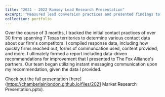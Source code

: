 ```yaml
---
title: "2021 - 2022 Ramsey Lead Research Presentation"
excerpt: "Measured lead conversion practices and presented findings to partners<br/> # <img src='/images/Ramsey Market Research.png'>"
collection: portfolio
---
```


Over the course of 3 months, I tracked the initial contact practices of over 30 firms spanning 7 Texas territories to determine various contact data about our firm's competitors. I compiled response data, including how quickly firms reached out, forms of communcation used, content provided, and more. I ultimately formed a report including data-driven recommendations for improvement that I presented to The Fox Alliance's partners. Our team began utilizing instant messaging communication upon my recommendation, given the data I provided.

Check out the full presentation [here](https://chamberlainlondon.github.io/files/2021 Market Research Presentation.pptx).
